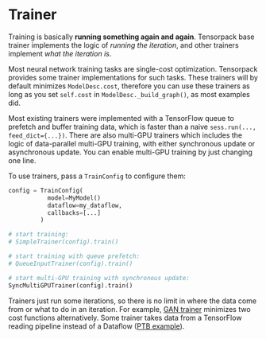 
# Trainer

Training is basically **running something again and again**.
Tensorpack base trainer implements the logic of *running the iteration*,
and other trainers implement *what the iteration is*.

Most neural network training tasks are single-cost optimization.
Tensorpack provides some trainer implementations for such tasks.
These trainers will by default minimizes `ModelDesc.cost`,
therefore you can use these trainers as long as you set `self.cost` in `ModelDesc._build_graph()`,
as most examples did.

Most existing trainers were implemented with a TensorFlow queue to prefetch and buffer
training data, which is faster than a naive `sess.run(..., feed_dict={...})`.
There are also multi-GPU trainers which includes the logic of data-parallel multi-GPU training,
with either synchronous update or asynchronous update. You can enable multi-GPU training
by just changing one line.

To use trainers, pass a `TrainConfig` to configure them:

```python
config = TrainConfig(
           model=MyModel()
           dataflow=my_dataflow,
           callbacks=[...]
         )

# start training:
# SimpleTrainer(config).train()

# start training with queue prefetch:
# QueueInputTrainer(config).train()

# start multi-GPU training with synchronous update:
SyncMultiGPUTrainer(config).train()
```

Trainers just run some iterations, so there is no limit in where the data come from
or what to do in an iteration.
For example, [GAN trainer](../examples/GAN/GAN.py) minimizes
two cost functions alternatively.
Some trainer takes data from a TensorFlow reading pipeline instead of a Dataflow
([PTB example](../examples/PennTreebank)).
